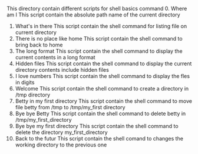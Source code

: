 This directory contain different scripts for shell basics command
0. Where am I
   This script contain the absolute path name of the current directory
1. What's in there
   This script contain the shell command for listing file on current directory
2. There is no place like home
   This script contain the shell command to bring back to home
3. The long format
   This script contain the shell command to display the current contents in a long format
4. Hidden files
   This script contain the shell command to display the current directory contents include hidden files
5. I love numbers
   This script contain the shell command to display the fles in digits
6. Welcome
   This script contain the shell command to create a directory in /tmp directory
7. Betty in my first directory
   This script contain the shell command to move file betty from /tmp to /tmp/my_first directory
8. Bye bye Betty
   This script contain the shell command to delete betty in /tmp/my_first_directory
9. Bye bye my first directory
   This script contain the shell command to delete the directory my_first_directory
10. Back to the futur
    This script contain the shell comand to changes the working directory to the previous one
    